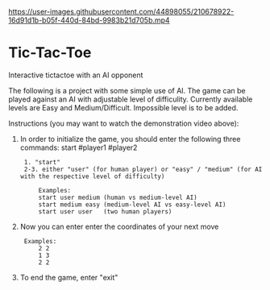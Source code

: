 

https://user-images.githubusercontent.com/44898055/210678922-16d91d1b-b05f-440d-84bd-9983b21d705b.mp4

# Tic-Tac-Toe
 Interactive tictactoe with an AI opponent
 
The following is a project with some simple use of AI. The game can be played against an AI with adjustable level of difficulity. Currently available levels are Easy and Medium/Difficult. Impossible level is to be added.


Instructions (you may want to watch the demonstration video above):

1. In order to initialize the game, you should enter the following three commands: start #player1 #player2

		1. "start"
		2-3. either "user" (for human player) or "easy" / "medium" (for AI with the respective level of difficulty)

			Examples:
			start user medium (human vs medium-level AI)
			start medium easy (medium-level AI vs easy-level AI)
			start user user   (two human players)

2. Now you can enter enter the coordinates of your next move

		Examples:
			2 2
			1 3
			2 2

3. To end the game, enter "exit"
